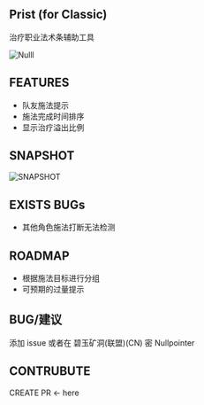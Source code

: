 ## Prist (for Classic)

治疗职业法术条辅助工具

![Nulll](https://github.com/sankooc/wow-interface-prist/raw/master/doc/head.png)


## FEATURES

* 队友施法提示
* 施法完成时间排序
* 显示治疗溢出比例

## SNAPSHOT

![SNAPSHOT](https://github.com/sankooc/wow-interface-prist/raw/master/doc/shot.png)

<!-- ## DOWNLOAD -->

<!-- * forcecurse -->

## EXISTS BUGs 

* 其他角色施法打断无法检测

## ROADMAP

* 根据施法目标进行分组
* 可预期的过量提示


## BUG/建议

添加 issue 或者在 碧玉矿洞(联盟)(CN) 密 Nullpointer


## CONTRUBUTE

CREATE PR <- here